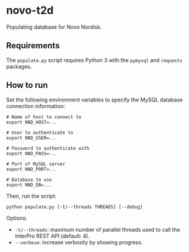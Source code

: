 # novo-t2d

Populating database for Novo Nordisk.

## Requirements

The `populate.py` script requires Python 3 with the `pymysql` and `requests` packages.

## How to run

Set the following environment variables to specify the MySQL database connection information:

```
# Name of host to connect to
export NND_HOST=...

# User to authenticate to
export NND_USER=...

# Password to authenticate with
export NND_PASS=...

# Port of MySQL server
export NND_PORT=...

# Database to use
export NND_DB=...
```

Then, run the script:

```
python populate.py [-t/--threads THREADS] [--debug]
``` 

Options:

* `-t/--threads`: maximum number of parallel threads used to call the InterPro REST API (default: 4).
* `--verbose`: increase verbosity by showing progress.

